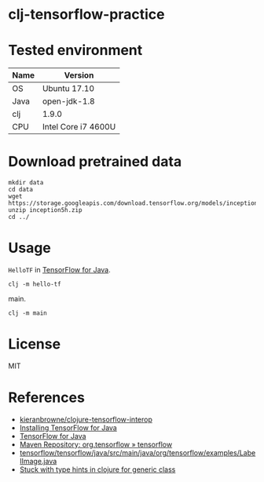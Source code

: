 # clj-tensorflow-practice

# Tested environment

Name | Version
---- | ----
OS   | Ubuntu 17.10
Java | open-jdk-1.8
clj  | 1.9.0
CPU  | Intel Core i7 4600U

# Download pretrained data

```
mkdir data
cd data
wget https://storage.googleapis.com/download.tensorflow.org/models/inception5h.zip
unzip inception5h.zip
cd ../
```

# Usage

`HelloTF` in [TensorFlow for Java](https://www.tensorflow.org/install/install_java).
```
clj -m hello-tf
```

main.
```
clj -m main
```

# License

MIT

# References

- [kieranbrowne/clojure-tensorflow-interop](https://github.com/kieranbrowne/clojure-tensorflow-interop)
- [Installing TensorFlow for Java](https://www.tensorflow.org/install/install_java)
- [TensorFlow for Java](https://github.com/tensorflow/tensorflow/blob/master/tensorflow/java/README.md)
- [Maven Repository: org.tensorflow » tensorflow](https://mvnrepository.com/artifact/org.tensorflow/tensorflow)
- [tensorflow/tensorflow/java/src/main/java/org/tensorflow/examples/LabelImage.java](https://github.com/tensorflow/tensorflow/blob/master/tensorflow/java/src/main/java/org/tensorflow/examples/LabelImage.java)
- [Stuck with type hints in clojure for generic class](https://stackoverflow.com/questions/32122495/stuck-with-type-hints-in-clojure-for-generic-class)
